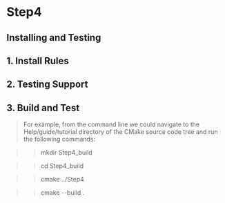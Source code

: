 # Step4

Installing and Testing
--------

## 1. Install Rules
## 2. Testing Support
## 3. Build and Test
>For example, from the command line we could navigate to the Help/guide/tutorial directory of the CMake source code tree and run the following commands:

>>mkdir Step4_build

>>cd Step4_build

>>cmake ../Step4

>>cmake --build . 

